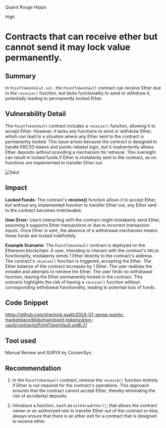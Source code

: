 Quaint Rouge Hippo

High

# Contracts that can receive ether but cannot send it may lock value permanently.

## Summary

In `PointTokenValut.sol,` the `PointTokenVault` contract can receive Ether due to the `receive()` function, but lacks functionality to send or withdraw it, potentially leading to permanently locked Ether.

## Vulnerability Detail
The `PointTokenVault` contract includes a `receive()` function, allowing it to accept Ether. However, it lacks any functions to send or withdraw Ether, which can lead to a situation where any Ether sent to the contract is permanently locked. This issue arises because the contract is designed to handle ERC20 tokens and points-related logic, but it inadvertently allows Ether deposits without providing a mechanism for retrieval. This oversight can result in locked funds if Ether is mistakenly sent to the contract, as no functions are implemented to transfer Ether out.

![falut](https://github.com/user-attachments/assets/0fc5ea10-7acb-4980-a081-0d5b4b6abfd1)

## Impact
**Locked Funds:** The contract's **receive()** function allows it to accept Ether, but without any implemented function to transfer Ether out, any Ether sent to the contract becomes irretrievable. 

**User Error:** Users interacting with the contract might mistakenly send Ether, assuming it supports Ether transactions or due to incorrect transaction inputs. Once Ether is sent, the absence of a withdrawal mechanism means these funds are locked indefinitely.

**Example Scenario:** The `PointTokenVault` contract is deployed on the Ethereum blockchain.  A user, intending to interact with the contract's `ERC20` functionality,  mistakenly sends 1 Ether directly to the contract's address. The contract's `receive()` function is triggered, accepting the Ether. The Ether balance of the contract increases by 1 Ether. The user realizes the mistake and attempts to retrieve the Ether. The user finds no withdrawal function, leaving the Ether permanently locked in the contract. This scenario highlights the risk of having a `receive()` function without corresponding withdrawal functionality, leading to potential loss of funds.

## Code Snippet
https://github.com/sherlock-audit/2024-07-sense-points-marketplace/blob/main/point-tokenization-vault/contracts/PointTokenVault.sol#L21

## Tool used
Manual Review and SURYA by ConsenSys.

## Recommendation

1) In the `PointTokenVault` contract, remove the `receive()` function entirely if Ether is not required for the contract's operations. This approach ensures that the contract cannot accept Ether, thereby eliminating the risk of accidental deposits.

2) Introduce a function, such as `withdrawEther()`, that allows the contract owner or an authorized role to transfer Ether out of the contract or else, always ensure that there is an ether exit for a contract that is designed to receive ether.